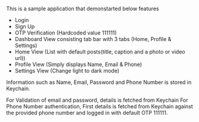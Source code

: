 This is a sample application that demonstarted below features

- Login
- Sign Up
- OTP Verification (Hardcoded value 111111)
- Dashboard View consisting tab bar with 3 tabs (Home, Profile & Settings)
- Home View (List with default posts(title, caption and a photo or video url))
- Profile View (Simply displays Name, Email & Phone)
- Settings View (Change light to dark mode)
  
Information such as Name, Email, Password and Phone Number is stored in Keychain.

For Validation of email and password, details is fetched from Keychain 
For Phone Number authentication, First details is fetched from Keychain against the provided phone number and logged in with default OTP 111111.
